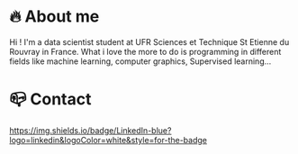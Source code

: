 # 🔥 About me
Hi ! I'm a data scientist student at UFR Sciences et Technique St Etienne du Rouvray in France. What i love the more to do is programming in different fields like machine learning, computer graphics, Supervised learning...

# 📪 Contact
https://img.shields.io/badge/LinkedIn-blue?logo=linkedin&logoColor=white&style=for-the-badge
